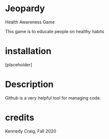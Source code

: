 # Jeopardy
Health Awareness Game

This game is to educate people on healthy habits

# installation 
[placeholder]

# Description
Github is a very helpful tool for managing code. 

# credits
Kennedy Craig, Fall 2020
